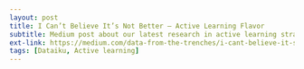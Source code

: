 ```yaml
---
layout: post
title: I Can’t Believe It’s Not Better — Active Learning Flavor
subtitle: Medium post about our latest research in active learning strategy
ext-link: https://medium.com/data-from-the-trenches/i-cant-believe-it-s-not-better-active-learning-flavor-ded7e367a6ff
tags: [Dataiku, Active learning]
---
```


